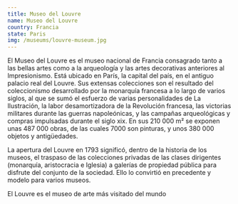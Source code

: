 ```yaml
---
title: Museo del Louvre
name: Museo del Louvre
country: Francia
state: Paris
img: /museums/louvre-museum.jpg
---
```

El Museo del Louvre es el museo nacional de Francia consagrado tanto a las bellas artes como a la arqueología y las artes decorativas anteriores al Impresionismo. Está ubicado en París, la capital del país, en el antiguo palacio real del Louvre. Sus extensas colecciones son el resultado del coleccionismo desarrollado por la monarquía francesa a lo largo de varios siglos, al que se sumó el esfuerzo de varias personalidades de La Ilustración, la labor desamortizadora de la Revolución francesa, las victorias militares durante las guerras napoleónicas, y las campañas arqueológicas y compras impulsadas durante el siglo xix. En sus 210 000 m² se exponen unas 487 000 obras, de las cuales 7000 son pinturas, y unos 380 000 objetos y antigüedades.

La apertura del Louvre en 1793 significó, dentro de la historia de los museos, el traspaso de las colecciones privadas de las clases dirigentes (monarquía, aristocracia e Iglesia) a galerías de propiedad pública para disfrute del conjunto de la sociedad. Ello lo convirtió en precedente y modelo para varios museos.

El Louvre es el museo de arte más visitado del mundo